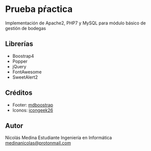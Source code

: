 # Prueba pŕactica
Implementación de Apache2, PHP7 y MySQL para módulo básico de gestión de bodegas

## Librerías
- Boostrap4
- Popper
- jQuery
- FontAwesome
- SweetAlert2

## Créditos
- Footer: [mdboostrap](http://www.mdboosrap.com)
- Iconos: [icongeek26](https://www.flaticon.com/authors/icongeek26)

## Autor
Nicolás Medina
Estudiante Ingeniería en Informática
medinanicolas@protonmail.com

